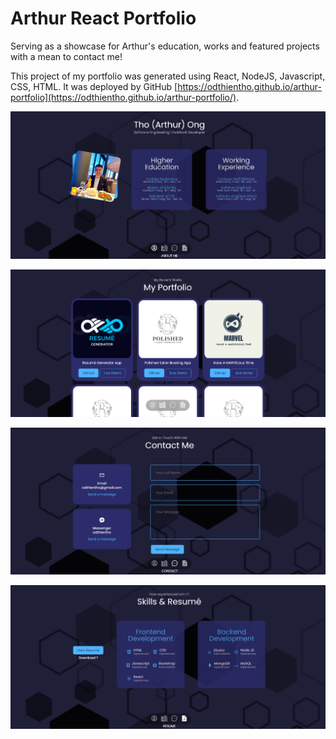 # Arthur React Portfolio

Serving as a showcase for Arthur's education, works and featured projects with a mean to contact me!

This project of my portfolio was generated using React, NodeJS, Javascript, CSS, HTML. It was deployed by GitHub [https://odthientho.github.io/arthur-portfolio](https://odthientho.github.io/arthur-portfolio/).


![Portfolio About](./src/assets/portfolio-about.png)

![Portfolio About](./src/assets/portfolio-projects.png)

![Portfolio About](./src/assets/portfolio-contact.png)

![Portfolio About](./src/assets/portfolio-resume.png)
